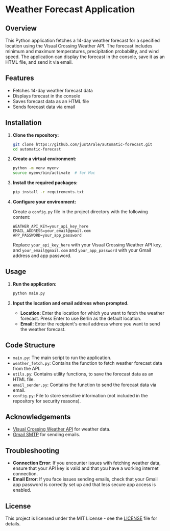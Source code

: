 # Weather Forecast Application

## Overview

This Python application fetches a 14-day weather forecast for a specified location using the Visual Crossing Weather API. The forecast includes minimum and maximum temperatures, precipitation probability, and wind speed. The application can display the forecast in the console, save it as an HTML file, and send it via email.

## Features

- Fetches 14-day weather forecast data
- Displays forecast in the console
- Saves forecast data as an HTML file
- Sends forecast data via email

## Installation

1. **Clone the repository:**

   ```bash
   git clone https://github.com/justArale/automatic-forecast.git
   cd automatic-forecast
   ```

2. **Create a virtual environment:**

   ```bash
   python -m venv myenv
   source myenv/bin/activate  # for Mac
   ```

3. **Install the required packages:**

   ```bash
   pip install -r requirements.txt
   ```

4. **Configure your environment:**

   Create a `config.py` file in the project directory with the following content:

   ```env
   WEATHER_API_KEY=your_api_key_here
   EMAIL_ADDRESS=your_email@gmail.com
   APP_PASSWORD=your_app_password
   ```

   Replace `your_api_key_here` with your Visual Crossing Weather API key, and `your_email@gmail.com` and `your_app_password` with your Gmail address and app password.

## Usage

1. **Run the application:**

   ```bash
   python main.py
   ```

2. **Input the location and email address when prompted.**

   - **Location:** Enter the location for which you want to fetch the weather forecast. Press Enter to use Berlin as the default location.
   - **Email:** Enter the recipient's email address where you want to send the weather forecast.

## Code Structure

- `main.py`: The main script to run the application.
- `weather_fetch.py`: Contains the function to fetch weather forecast data from the API.
- `utils.py`: Contains utility functions, to save the forecast data as an HTML file.
- `email_sender.py`: Contains the function to send the forecast data via email.
- `config.py`: File to store sensitive information (not included in the repository for security reasons).

## Acknowledgements

- [Visual Crossing Weather API](https://www.visualcrossing.com/weather-api) for weather data.
- [Gmail SMTP](https://support.google.com/a/answer/176600) for sending emails.

## Troubleshooting

- **Connection Error**: If you encounter issues with fetching weather data, ensure that your API key is valid and that you have a working internet connection.
- **Email Error**: If you face issues sending emails, check that your Gmail app password is correctly set up and that less secure app access is enabled.

## License

This project is licensed under the MIT License - see the [LICENSE](https://github.com/justArale/automatic-forecast/blob/main/LICENSE) file for details.
